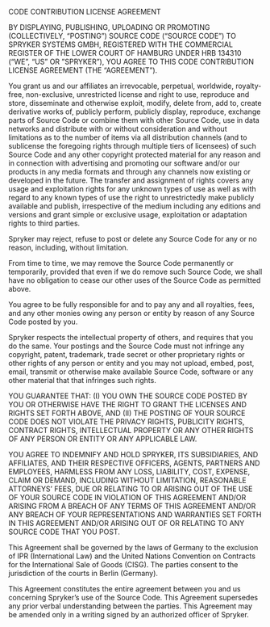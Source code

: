 CODE CONTRIBUTION LICENSE AGREEMENT

BY DISPLAYING, PUBLISHING, UPLOADING OR PROMOTING (COLLECTIVELY, “POSTING”) SOURCE CODE (“SOURCE CODE”)
TO SPRYKER SYSTEMS GMBH, REGISTERED WITH THE COMMERCIAL REGISTER OF THE LOWER COURT OF HAMBURG UNDER
HRB 134310 (“WE”, “US” OR ”SPRYKER”), YOU AGREE TO THIS CODE CONTRIBUTION LICENSE AGREEMENT (THE “AGREEMENT”).

You grant us and our affiliates an irrevocable, perpetual, worldwide, royalty-free, non-exclusive, unrestricted
license and right to use, reproduce and store, disseminate and otherwise exploit, modify, delete from, add to,
create derivative works of, publicly perform, publicly display, reproduce, exchange parts of Source Code or combine them with
other Source Code, use in data networks and distribute with or without consideration and without limitations as to the
number of items via all distribution channels (and to sublicense the foregoing rights through multiple tiers of licensees)
of such Source Code and any other copyright protected material for any reason and in connection with advertising and
promoting our software and/or our products in any media formats and through any channels now existing or developed in
the future. The transfer and assignment of rights covers any usage and exploitation rights for any unknown types of use
as well as with regard to any known types of use the right to unrestrictedly make publicly available and publish,
irrespective of the medium including any editions and versions and grant simple or exclusive usage, exploitation or
adaptation rights to third parties.

Spryker may reject, refuse to post or delete any Source Code for any or no reason, including, without limitation.

From time to time, we may remove the Source Code permanently or temporarily, provided that even if we do remove such
Source Code, we shall have no obligation to cease our other uses of the Source Code as permitted above.

You agree to be fully responsible for and to pay any and all royalties, fees, and any other monies owing any person or
entity by reason of any Source Code posted by you.

Spryker respects the intellectual property of others, and requires that you do the same. Your postings and the Source Code
must not infringe any copyright, patent, trademark, trade secret or other proprietary rights or other rights of any person
or entity and you may not upload, embed, post, email, transmit or otherwise make available Source Code, software or any other
material that that infringes such rights.

YOU GUARANTEE THAT: (I) YOU OWN THE SOURCE CODE POSTED BY YOU OR OTHERWISE HAVE THE RIGHT TO GRANT THE LICENSES AND RIGHTS
SET FORTH ABOVE, AND (II) THE POSTING OF YOUR SOURCE CODE DOES NOT VIOLATE THE PRIVACY RIGHTS, PUBLICITY RIGHTS, CONTRACT RIGHTS,
INTELLECTUAL PROPERTY OR ANY OTHER RIGHTS OF ANY PERSON OR ENTITY OR ANY APPLICABLE LAW.

YOU AGREE TO INDEMNIFY AND HOLD SPRYKER, ITS SUBSIDIARIES, AND AFFILIATES, AND THEIR RESPECTIVE OFFICERS, AGENTS, PARTNERS
AND EMPLOYEES, HARMLESS FROM ANY LOSS, LIABILITY, COST, EXPENSE, CLAIM OR DEMAND, INCLUDING WITHOUT LIMITATION, REASONABLE
ATTORNEYS’ FEES, DUE OR RELATING TO OR ARISING OUT OF THE USE OF YOUR SOURCE CODE IN VIOLATION OF THIS AGREEMENT AND/OR
ARISING FROM A BREACH OF ANY TERMS OF THIS AGREEMENT AND/OR ANY BREACH OF YOUR REPRESENTATIONS AND WARRANTIES SET FORTH IN
THIS AGREEMENT AND/OR ARISING OUT OF OR RELATING TO ANY SOURCE CODE THAT YOU POST.

This Agreement shall be governed by the laws of Germany to the exclusion of IPR (International Law) and the United Nations Convention
on Contracts for the International Sale of Goods (CISG). The parties consent to the jurisdiction of the courts in Berlin (Germany).

This Agreement constitutes the entire agreement between you and us concerning Spryker’s use of the Source Code. This Agreement
supersedes any prior verbal understanding between the parties. This Agreement may be amended only in a writing signed by an authorized officer of Spryker.